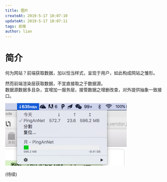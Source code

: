 ```yaml
---
title: 图片
createAt: 2019-5-17 10:07:10
updateAt: 2019-5-17 10:07:11
tags: 前端
author: lian
---
```


# 简介

何为网站？前端获取数据，加以恰当样式，呈现于用户，如此构成网站之雏形。

然而前端渲染层获取数据，不宜直接取之于数据源。  
数据源数据多且杂，宜增加一服务层，接管数据之增删改查，对外提供抽象一致接口。

<!-- more -->

![image](public/images/bandwidth.png)

(待续)
